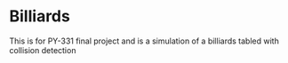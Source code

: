 # Billiards
This is for PY-331 final project and is a simulation of a billiards tabled with collision detection
